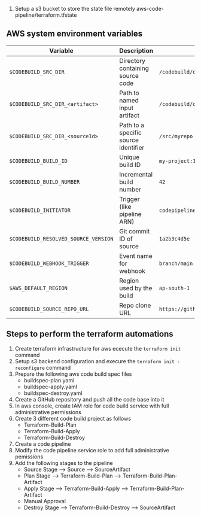 1. Setup a s3 bucket to store the state file remotely
aws-code-pipeline/terraform.tfstate

## AWS system environment variables

| Variable                             | Description                          | Example                             |
| ------------------------------------ | ------------------------------------ | ----------------------------------- |
| `$CODEBUILD_SRC_DIR`                 | Directory containing source code     | `/codebuild/output/src123`          |
| `$CODEBUILD_SRC_DIR_<artifact>`      | Path to named input artifact         | `/codebuild/output/src123/artifact` |
| `$CODEBUILD_SRC_DIR_<sourceId>`      | Path to a specific source identifier | `/src/myrepo`                       |
| `$CODEBUILD_BUILD_ID`                | Unique build ID                      | `my-project:1234abcd`               |
| `$CODEBUILD_BUILD_NUMBER`            | Incremental build number             | `42`                                |
| `$CODEBUILD_INITIATOR`               | Trigger (like pipeline ARN)          | `codepipeline/my-pipeline`          |
| `$CODEBUILD_RESOLVED_SOURCE_VERSION` | Git commit ID of source              | `1a2b3c4d5e`                        |
| `$CODEBUILD_WEBHOOK_TRIGGER`         | Event name for webhook               | `branch/main`                       |
| `$AWS_DEFAULT_REGION`                | Region used by the build             | `ap-south-1`                        |
| `$CODEBUILD_SOURCE_REPO_URL`         | Repo clone URL                       | `https://github.com/org/repo.git`   |


## Steps to perform the terraform automations

1. Create terraform infrastructure for aws ececute the `terraform init` command
2. Setup s3 backend configuration and execure the `terraform init -reconfigure` command
3. Prepare the following aws code build spec files
    - buildspec-plan.yaml
    - buildspec-apply.yaml
    - buildspec-destroy.yaml
4. Create a GitHub repository and push all the code base into it 
5. In aws console, create IAM role for code build service with full administrative permissions
6. Create 3 different code build project as follows
    - Terraform-Build-Plan
    - Terraform-Build-Apply
    - Terraform-Build-Destroy
7. Create a code pipeline 
8. Modify the code pipeline service role to add full administrative pemissions
9. Add the following stages to the pipeline
    - Source Stage --> Source --> SourceArtifact
    - Plan Stage --> Terraform-Build-Plan --> Terraform-Build-Plan-Artifact
    - Apply Stage --> Terraform-Build-Apply --> Terraform-Build-Plan-Artifact
    - Manual Approval
    - Destroy Stage --> Terraform-Build-Destroy --> SourceArtifact